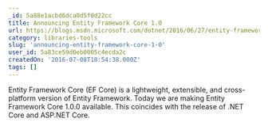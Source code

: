 ```yaml
---
_id: 5a88e1acbd6dca0d5f0d22cc
title: Announcing Entity Framework Core 1.0
url: https://blogs.msdn.microsoft.com/dotnet/2016/06/27/entity-framework-core-1-0-0-available/
category: libraries-tools
slug: 'announcing-entity-framework-core-1-0'
user_id: 5a83ce59d6eb0005c4ecda2c
createdOn: '2016-07-08T18:54:38.000Z'
tags: []
---
```


Entity Framework Core (EF Core) is a lightweight, extensible, and cross-platform version of Entity Framework. Today we are making Entity Framework Core 1.0.0 available. This coincides with the release of .NET Core and ASP.NET Core.
